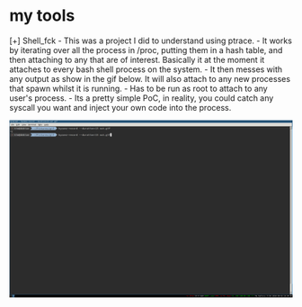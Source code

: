 # my tools 

[+] Shell_fck
	- This was a project I did to understand using ptrace. 
	- It works by iterating over all the process in /proc, putting them in a hash table, and then attaching to any 
	that are of interest. Basically it at the moment it attaches to every bash shell process on the system. 
	- It then messes with any output as show in the gif below. It will also attach to any new processes that spawn whilst
	it is running. 
	- Has to be run as root to attach to any user's process. 
	- Its a pretty simple PoC, in reality, you could catch any syscall you want and inject your own code into the process. 

![alt tag](https://raw.githubusercontent.com/invictus-0x90/my-tools/master/example.gif)
